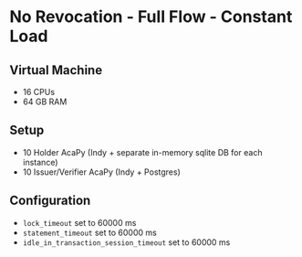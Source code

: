 # No Revocation - Full Flow - Constant Load

## Virtual Machine
- 16 CPUs
- 64 GB RAM

## Setup
- 10 Holder AcaPy (Indy + separate in-memory sqlite DB for each instance)
- 10 Issuer/Verifier AcaPy (Indy + Postgres)   

## Configuration
- `lock_timeout` set to 60000 ms
- `statement_timeout` set to 60000 ms
- `idle_in_transaction_session_timeout` set to 60000 ms